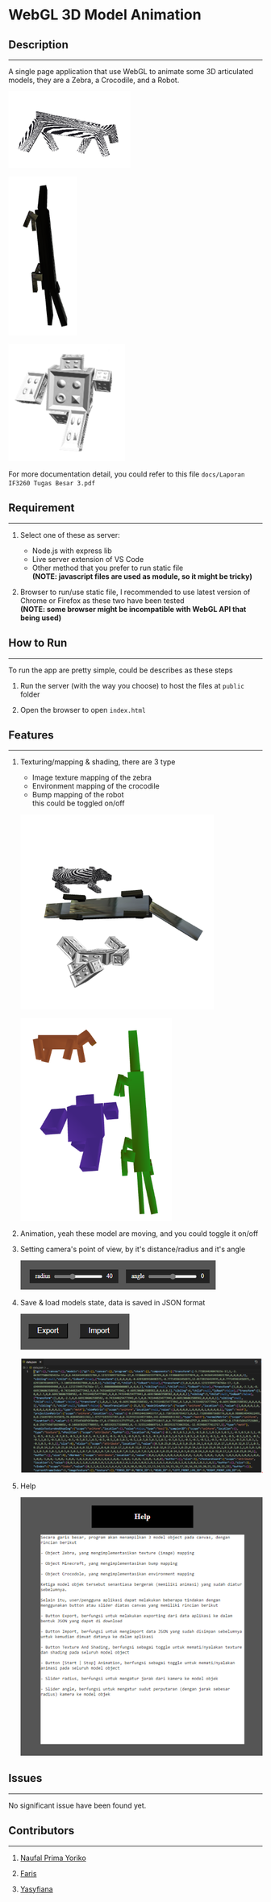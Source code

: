 # WebGL 3D Model Animation

## Description 
-------
A single page application that use WebGL to animate some 3D articulated models, they are a Zebra, a Crocodile, and a Robot.

![zebra](docs/zebra.png)


![crocodile](docs/crocodile.png)


![robot](docs/robot.png)


For more documentation detail, you could refer to this file `docs/Laporan IF3260 Tugas Besar 3.pdf`


## Requirement 
-------

1. Select one of these as server:
   - Node.js with express lib
   - Live server extension of VS Code
   - Other method that you prefer to run static file <br/>
  **(NOTE: javascript files are used as module, so it might be tricky)**

2. Browser to run/use static file, I recommended to use latest version of Chrome or Firefox as these two have been tested <br/>
  **(NOTE: some browser might be incompatible with WebGL API that being used)**
   

## How to Run
-------
To run the app are pretty simple, could be describes as these steps

1. Run the server (with the way you choose) to host the files at `public` folder
   
2. Open the browser to open `index.html`
   

## Features
-------

1. Texturing/mapping & shading, there are 3 type
   - Image texture mapping of the zebra
   - Environment mapping of the crocodile
   - Bump mapping of the robot <br/>
   this could be toggled on/off

   ![texturing-on](docs/texturing-on.png)


   ![texturing-off](docs/texturing-off.png)


2. Animation, yeah these model are moving, and you could toggle it on/off

3. Setting camera's point of view, by it's distance/radius and it's angle

    ![camera-setting](docs/camera-setting.png)


4. Save & load models state, data is saved in JSON format

    ![save-load-btn](docs/save-load-btn.png)


    ![data](docs/data.png)


5. Help

    ![help](docs/help.png)
   

## Issues
-------
No significant issue have been found yet.


## Contributors
-------

1. [Naufal Prima Yoriko](https://github.com/primayoriko)
   
2. [Faris](https://github.com/darkGrimoire)
   
3. [Yasyfiana](https://github.com/yasyfiana)
